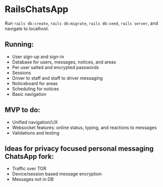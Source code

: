 # RailsChatsApp
Run ```rails db:create```, ```rails db:migrate```, ```rails db:seed```, ```rails server```, and navigate to localhost.

## Running:
* User sign-up and sign-in
* Database for users, messages, notices, and areas
* Per user salted and encrypted passwords
* Sessions
* Driver to staff and staff to driver messaging
* Noticeboard for areas
* Scheduling for notices
* Basic navigation

## MVP to do:
* Unified navigation/UX
* Websocket features: online status, typing, and reactions to messages
* Validations and testing

## Ideas for privacy focused personal messaging ChatsApp fork:
* Traffic over TOR
* Device/session based message encryption
* Messages not in DB